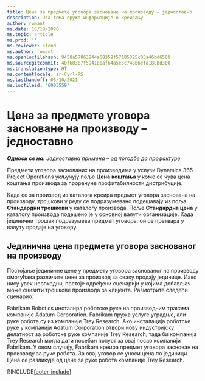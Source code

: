 ```yaml
---
title: Цена за предмете уговора засноване на производу – једноставно
description: Ова тема пружа информације о креирању
author: rumant
ms.date: 10/19/2020
ms.topic: article
ms.prod: ''
ms.reviewer: kfend
ms.author: rumant
ms.openlocfilehash: 9458a57863244a68359f57185325c03a46bd6569
ms.sourcegitcommit: 40f68387f594180af64a5e5c748b6efa188bd300
ms.translationtype: HT
ms.contentlocale: sr-Cyrl-RS
ms.lasthandoff: 05/10/2021
ms.locfileid: "6003559"
---
```

# <a name="cost-product-based-contract-lines---lite"></a>Цена за предмете уговора засноване на производу – једноставно

_**Односи се на:** Једноставна примена – од погодбе до профактуре_


Предмети уговора заснованих на производима у услузи Dynamics 365 Project Operations укључују поље **Цена коштања** у коме се чува цена коштања производа за прорачуне профитабилности дистрибуције.

Када се за производ из каталога креира предмет уговора заснована на производу, трошкови у реду се подразумевано подешавају из поља **Стандардни трошкови** у каталогу производа. Поље **Стандардна цена** у каталогу производа подешено је у основној валути организације. Када јединични трошак подразумева предмет уговора, он се претвара у валуту продаје на уговору.

## <a name="unit-cost-on-a-product-based-contract-line"></a>Јединична цена предмета уговора заснованог на производу

Постојање јединичне цене у предмету уговора заснованог на производу омогућава различите цене за производ за сваку продају јединице. Иако нису увек неопходни, постоје одређени сценарији у којима добављач може снизити трошкове производа за клијента. Размотрите следећи сценарио:

Fabrikam Robotics инсталира роботске руке на производним тракама компаније Adatum Corporation. Fabrikam пружа услуге уградње, али руке робота су из компаније Trey Research. Ако инсталација роботске руке у компанији Adatum Corporation отвори нову индустријску делатност за роботске руке компаније Trey Research, тада би компанија Trey Research могла дати посебан попуст за овај посао компанији Fabrikam. У овом случају, Fabrikam креира предмет уговора заснован на производу за руке робота. За овај уговор се уноси цена по јединици. Цена се разликује од цене за руке робота компаније Trey Research.


[!INCLUDE[footer-include](../../includes/footer-banner.md)]